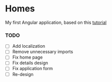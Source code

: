 # Homes
My first Angular application, based on this [tutorial](https://angular.dev/tutorials/first-app)

### TODO
- [ ] Add localization
- [ ] Remove unnecessary imports
- [ ] Fix home page
- [ ] Fix details design
- [ ] Fix application form
- [ ] Re-design